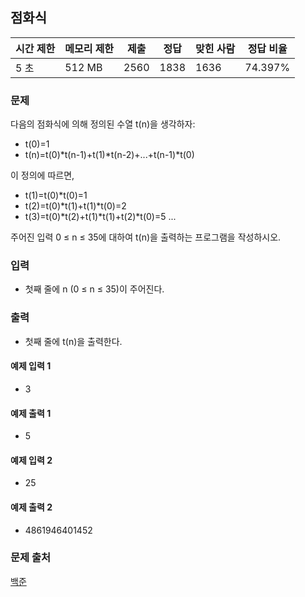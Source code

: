 ## 점화식
 
|시간 제한|	메모리 제한|	제출|	정답|	맞힌 사람|	정답 비율|
|---|---|---|---|---|---|
|5 초|	512 MB|	2560|	1838|	1636|	74.397%|

### 문제
다음의 점화식에 의해 정의된 수열 t(n)을 생각하자:

- t(0)=1
- t(n)=t(0)*t(n-1)+t(1)*t(n-2)+...+t(n-1)*t(0)

이 정의에 따르면,

- t(1)=t(0)*t(0)=1
- t(2)=t(0)*t(1)+t(1)*t(0)=2
- t(3)=t(0)*t(2)+t(1)*t(1)+t(2)*t(0)=5
...

주어진 입력 0 ≤ n ≤ 35에 대하여 t(n)을 출력하는 프로그램을 작성하시오.

### 입력
- 첫째 줄에 n (0 ≤ n ≤ 35)이 주어진다.

### 출력
- 첫째 줄에 t(n)을 출력한다.

#### 예제 입력 1 
- 3
#### 예제 출력 1 
- 5
#### 예제 입력 2 
- 25
#### 예제 출력 2 
- 4861946401452

### 문제 출처
[백준](https://www.acmicpc.net/problem/13699)